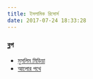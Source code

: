 ```yaml
---
title: ইসলামিক রিসোর্স
date: 2017-07-24 18:33:28
---
```

### ব্লগ
- [মুসলিম মিডিয়া](http://www.muslimmedia.info/)
- [আলোর পথে](https://alorpothe.wordpress.com/)
